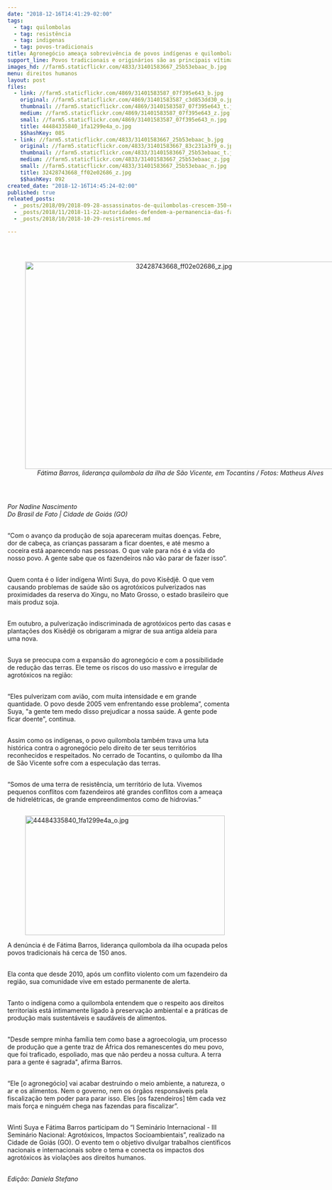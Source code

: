 ```yaml
---
date: "2018-12-16T14:41:29-02:00"
tags:
  - tag: quilombolas
  - tag: resistência
  - tag: indigenas
  - tag: povos-tradicionais
title: Agronegócio ameaça sobrevivência de povos indígenas e quilombolas
support_line: Povos tradicionais e originários são as principais vítimas do uso abusivo de agrotóxico
images_hd: //farm5.staticflickr.com/4833/31401583667_25b53ebaac_b.jpg
menu: direitos humanos
layout: post
files:
  - link: //farm5.staticflickr.com/4869/31401583587_07f395e643_b.jpg
    original: //farm5.staticflickr.com/4869/31401583587_c3d853dd30_o.jpg
    thumbnail: //farm5.staticflickr.com/4869/31401583587_07f395e643_t.jpg
    medium: //farm5.staticflickr.com/4869/31401583587_07f395e643_z.jpg
    small: //farm5.staticflickr.com/4869/31401583587_07f395e643_n.jpg
    title: 44484335840_1fa1299e4a_o.jpg
    $$hashKey: 08S
  - link: //farm5.staticflickr.com/4833/31401583667_25b53ebaac_b.jpg
    original: //farm5.staticflickr.com/4833/31401583667_83c231a3f9_o.jpg
    thumbnail: //farm5.staticflickr.com/4833/31401583667_25b53ebaac_t.jpg
    medium: //farm5.staticflickr.com/4833/31401583667_25b53ebaac_z.jpg
    small: //farm5.staticflickr.com/4833/31401583667_25b53ebaac_n.jpg
    title: 32428743668_ff02e02686_z.jpg
    $$hashKey: 092
created_date: "2018-12-16T14:45:24-02:00"
published: true
releated_posts:
  - _posts/2018/09/2018-09-28-assassinatos-de-quilombolas-crescem-350-em-um-ano-no-brasil.md
  - _posts/2018/11/2018-11-22-autoridades-defendem-a-permanencia-das-familias-do-acampamento-quilombo-campo-grande.md
  - _posts/2018/10/2018-10-29-resistiremos.md

---
```

<p>&nbsp;</p>

<div style="text-align:center">
<figure class="image" style="display:inline-block"><img alt="32428743668_ff02e02686_z.jpg" height="467" src="//farm5.staticflickr.com/4833/31401583667_25b53ebaac_b.jpg" width="700" />
<figcaption><em>F&aacute;tima Barros, lideran&ccedil;a quilombola da ilha de S&atilde;o Vicente, em Tocantins / Fotos: Matheus Alves</em></figcaption>
</figure>
</div>

<p>&nbsp;</p>

<p><em>Por Nadine Nascimento<br />
Do Brasil de Fato | Cidade de Goi&aacute;s (GO)&nbsp;</em></p>

<p><br />
&ldquo;Com o avan&ccedil;o da produ&ccedil;&atilde;o de soja apareceram muitas doen&ccedil;as. Febre, dor de cabe&ccedil;a, as crian&ccedil;as passaram a ficar doentes, e at&eacute; mesmo a coceira est&aacute; aparecendo nas pessoas. O que vale para n&oacute;s &eacute; a vida do nosso povo. A gente sabe que os fazendeiros n&atilde;o v&atilde;o parar de fazer isso&rdquo;.</p>

<p><br />
Quem conta &eacute; o l&iacute;der ind&iacute;gena Winti Suya, do povo Kis&ecirc;dj&ecirc;. O que vem causando problemas de sa&uacute;de s&atilde;o os agrot&oacute;xicos pulverizados nas proximidades da reserva do Xingu, no Mato Grosso, o estado brasileiro que mais produz soja.</p>

<p><br />
Em outubro, a pulveriza&ccedil;&atilde;o indiscriminada de agrot&oacute;xicos perto das casas e planta&ccedil;&otilde;es dos Kis&ecirc;dj&ecirc; os obrigaram a migrar de sua antiga aldeia para uma nova.</p>

<p><br />
Suya se preocupa com a expans&atilde;o do agroneg&oacute;cio e com a possibilidade de redu&ccedil;&atilde;o das terras. Ele teme os riscos do uso massivo e irregular de agrot&oacute;xicos na regi&atilde;o:</p>

<p><br />
&ldquo;Eles pulverizam com avi&atilde;o, com muita intensidade e em grande quantidade. O povo desde 2005 vem enfrentando esse problema&rdquo;, comenta Suya, &quot;a gente tem medo disso prejudicar a nossa sa&uacute;de. A gente pode ficar doente&quot;, continua.</p>

<p><br />
Assim como os ind&iacute;genas, o povo quilombola tamb&eacute;m trava uma luta hist&oacute;rica contra o agroneg&oacute;cio pelo direito de ter seus territ&oacute;rios reconhecidos e respeitados. No cerrado de Tocantins, o quilombo da Ilha de S&atilde;o Vicente sofre com a especula&ccedil;&atilde;o das terras.</p>

<p><br />
&ldquo;Somos de uma terra de resist&ecirc;ncia, um territ&oacute;rio de luta. Vivemos pequenos conflitos com fazendeiros at&eacute; grandes conflitos com a amea&ccedil;a de hidrel&eacute;tricas, de grande empreendimentos como de hidrovias.&rdquo;</p>

<figure class="image" style="float:left"><img alt="44484335840_1fa1299e4a_o.jpg" height="269" src="//farm5.staticflickr.com/4869/31401583587_07f395e643_b.jpg" width="450" />
<figcaption></figcaption>
</figure>

<p><br />
A den&uacute;ncia &eacute; de F&aacute;tima Barros, lideran&ccedil;a quilombola da ilha ocupada pelos povos tradicionais h&aacute; cerca de 150 anos.</p>

<p><br />
Ela conta que desde 2010, ap&oacute;s um conflito violento com um fazendeiro da regi&atilde;o, sua comunidade vive em estado permanente de alerta.</p>

<p><br />
Tanto o ind&iacute;gena como a quilombola entendem que o respeito aos direitos territoriais est&aacute; intimamente ligado &agrave; preserva&ccedil;&atilde;o ambiental e a pr&aacute;ticas de produ&ccedil;&atilde;o mais sustent&aacute;veis e saud&aacute;veis de alimentos.</p>

<p><br />
&quot;Desde sempre minha fam&iacute;lia tem como base a agroecologia, um processo de produ&ccedil;&atilde;o que a gente traz de &Aacute;frica dos remanescentes do meu povo, que foi traficado, espoliado, mas que n&atilde;o perdeu a nossa cultura. A terra para a gente &eacute; sagrada&quot;, afirma Barros.</p>

<p><br />
&ldquo;Ele [o agroneg&oacute;cio] vai acabar destruindo o meio ambiente, a natureza, o ar e os alimentos. Nem o governo, nem os &oacute;rg&atilde;os respons&aacute;veis pela fiscaliza&ccedil;&atilde;o tem poder para parar isso. Eles [os fazendeiros] t&ecirc;m cada vez mais for&ccedil;a e ningu&eacute;m chega nas fazendas para fiscalizar&rdquo;.</p>

<p><br />
Winti Suya e F&aacute;tima Barros participam do &ldquo;I Semin&aacute;rio Internacional - III Semin&aacute;rio Nacional: Agrot&oacute;xicos, Impactos Socioambientais&rdquo;, realizado na Cidade de Goi&aacute;s (GO). O evento tem o objetivo divulgar trabalhos cient&iacute;ficos nacionais e internacionais sobre o tema e conecta os impactos dos agrot&oacute;xicos &agrave;s viola&ccedil;&otilde;es aos direitos humanos.</p>

<p><br />
<em>Edi&ccedil;&atilde;o: Daniela Stefano</em></p>
